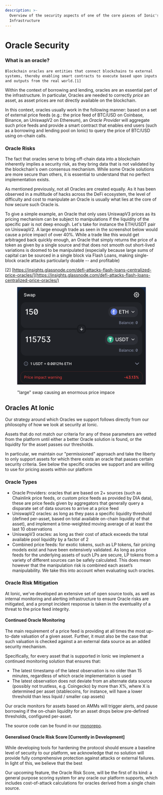 ```yaml
---
description: >-
  Overview of the security aspects of one of the core pieces of Ionic's
  Infrastructure
---
```


# Oracle Security

### What is an oracle?

```
Blockchain oracles are entities that connect blockchains to external systems, thereby enabling smart contracts to execute based upon inputs and outputs from the real world.[1]
```

Within the context of borrowing and lending, oracles are an essential part of the infrastructure. In particular, Oracles are needed to correctly _price_ an asset, as asset prices are not directly available on the blockchain.

In this context, oracles usually work in the following manner: based on a set of external price feeds (e.g.: the price feed of BTC/USD on Coinbase, Binance, an UniswapV2 on Ethereum), an _Oracle Provider_ will aggregate such price feeds and provide a smart contract that enables end users (such as a borrowing and lending pool on Ionic) to query the price of BTC/USD using on-chain calls.

### Oracle Risks

The fact that oracles serve to bring off-chain data into a blockchain inherently implies a security risk, as they bring data that is not validated by the blockchain's own consensus mechanism. While some Oracle solutions are more secure than others, it is essential to understand that no perfect implementation exists.

As mentioned previously, not all Oracles are created equally. As it has been observed in a multitude of hacks across the DeFi ecosystem, the level of difficulty and cost to manipulate an Oracle is usually what lies at the core of how secure such Oracle is.

To give a simple example, an Oracle that only uses UniswapV3 prices as its pricing mechanism can be subject to manipulations if the liquidity of the specific pair is not deep enough. Let's take for instance the ETH/USDT pair on UniswapV2. A large enough trade as seen in the screenshot below would cause a price impact of over 40%. While a trade like this would get arbitraged back quickly enough, an Oracle that simply returns the price of a token as given by a single source and that does not smooth out short-lived variations is doomed to be manipulated (especially because large sums of capital can be sourced in a single block via Flash Loans, making single-block oracle attacks particularly doable -- and profitable)

\[2] [https://insights.glassnode.com/defi-attacks-flash-loans-centralized-price-oracles/](https://insights.glassnode.com/defi-attacks-flash-loans-centralized-price-oracles/)

<figure><img src="../../.gitbook/assets/Screenshot_2022-10-06_at_11.54.08.png" alt=""><figcaption><p>"large" swap causing an enormous price impace</p></figcaption></figure>

## Oracles At Ionic

Our strategy around which Oracles we support follows directly from our philosophy of how we look at security at Ionic.

Assets that do not match our criteria for any of these parameters are vetted from the platform until either a better Oracle solution is found, or the liquidity for the asset passes our thresholds.

In particular, we maintain our "permissioned" approach and take the liberty to only support assets for which there exists an oracle that passes certain security criteria. See below the specific oracles we support and are willing to use for pricing assets within our platform

### Oracle Types

* Oracle Providers: oracles that are based on 2+ sources (such as Chainlink price feeds, or custom price feeds as provided by DIA data), these are price feeds given by aggregators that generally query a disparate set of data sources to arrive at a price feed
* UniswapV2 oracles: as long as they pass a specific liquidity threshold (defined per-asset, based on total available on-chain liquidity of that asset), and implement a time-weighted moving average of at least the last 10 observations
* UniswapV3 oracles: as long as their cost of attack exceeds the total available pool liquidity by a factor of 2
* Combined price feeds: for exotic tokens, such as LP tokens, fair pricing models exist and have been extensively validated. As long as price feeds for the underlying assets of such LPs are secure, LP tokens from a variety of different sources can be safely calculated. This does mean however that the manipulation risk is combined each asset’s manipulability. We take this into account when evaluating such oracles.

### Oracle Risk Mitigation

At Ionic, we've developed an extensive set of open source tools, as well as internal monitoring and alerting infrastructure to ensure Oracle risks are mitigated, and a prompt incident response is taken in the eventuality of a threat to the price feed integrity.

#### Continued Oracle Monitoring

The main requirement of a price feed is providing at all times the most up-to-date valuation of a given asset. Further, it must also be the case that such valuation is checked against a an external data source as an added security mechanism.

Specifically, for every asset that is supported in Ionic we implement a continued monitoring solution that ensures that:

* The latest timestamp of the latest observation is no older than 15 minutes, regardless of which oracle implementation is used
* The latest observation does not deviate from an alternate data source (possibly not trustless, e.g. Coingecko) by more than X%, where X is determined per asset (stablecoins, for instance, will have a lower threshold than less liquid / smaller cap assets)

Our oracle monitors for assets based on AMMs will trigger alerts, and pause borrowing if the on-chain liquidity for an asset drops below pre-defined thresholds, configured per-asset.

The source code can be found in our [monorepo](https://github.com/ionicprotocol/monorepo/tree/development/packages/monitors/oracle).

#### Generalised Oracle Risk Score \[Currently in Development]

While developing tools for hardening the protocol should ensure a baseline level of security to our platform, we acknowledge that no solution will provide fully comprehensive protection against attacks or external failures. In light of this, we believe that the best

Our upcoming feature, the Oracle Risk Score, will be the first of its kind: a general purpose scoring system for any oracle our platform supports, which includes cost-of-attack calculations for oracles derived from a single chain source.

